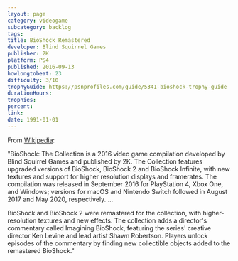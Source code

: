 ```yaml
---
layout: page
category: videogame
subcategory: backlog
tags:
title: BioShock Remastered
developer: Blind Squirrel Games
publisher: 2K
platform: PS4
published: 2016-09-13
howlongtobeat: 23
difficulty: 3/10
trophyGuide: https://psnprofiles.com/guide/5341-bioshock-trophy-guide
durationHours:
trophies:
percent:
link:
date: 1991-01-01
---
```


From [Wikipedia](https://en.wikipedia.org/wiki/BioShock:_The_Collection):

"BioShock: The Collection is a 2016 video game compilation developed by Blind Squirrel Games and published by 2K. The Collection features upgraded versions of BioShock, BioShock 2 and BioShock Infinite, with new textures and support for higher resolution displays and framerates. The compilation was released in September 2016 for PlayStation 4, Xbox One, and Windows; versions for macOS and Nintendo Switch followed in August 2017 and May 2020, respectively. ...

BioShock and BioShock 2 were remastered for the collection, with higher-resolution textures and new effects. The collection adds a director's commentary called Imagining BioShock, featuring the series' creative director Ken Levine and lead artist Shawn Robertson. Players unlock episodes of the commentary by finding new collectible objects added to the remastered BioShock."

